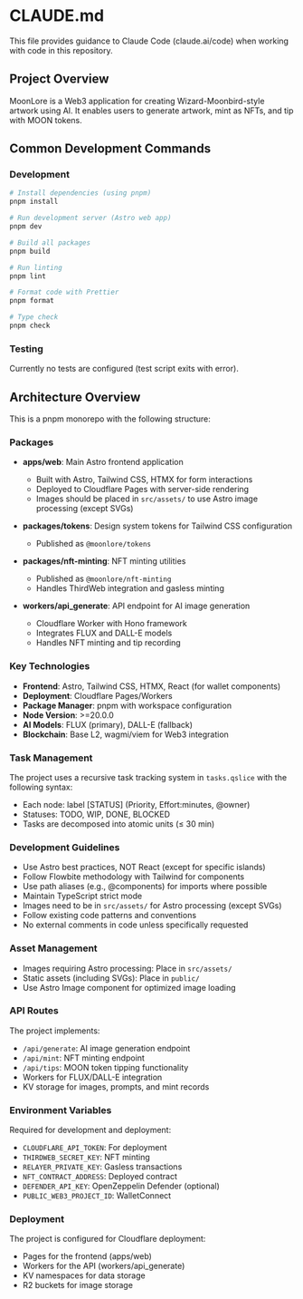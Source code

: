 # CLAUDE.md

This file provides guidance to Claude Code (claude.ai/code) when working with code in this repository.

## Project Overview

MoonLore is a Web3 application for creating Wizard-Moonbird-style artwork using AI. It enables users to generate artwork, mint as NFTs, and tip with MOON tokens.

## Common Development Commands

### Development
```bash
# Install dependencies (using pnpm)
pnpm install

# Run development server (Astro web app)
pnpm dev

# Build all packages
pnpm build

# Run linting
pnpm lint

# Format code with Prettier
pnpm format

# Type check
pnpm check
```

### Testing
Currently no tests are configured (test script exits with error).

## Architecture Overview

This is a pnpm monorepo with the following structure:

### Packages
- **apps/web**: Main Astro frontend application 
  - Built with Astro, Tailwind CSS, HTMX for form interactions
  - Deployed to Cloudflare Pages with server-side rendering
  - Images should be placed in `src/assets/` to use Astro image processing (except SVGs)

- **packages/tokens**: Design system tokens for Tailwind CSS configuration
  - Published as `@moonlore/tokens`

- **packages/nft-minting**: NFT minting utilities
  - Published as `@moonlore/nft-minting`
  - Handles ThirdWeb integration and gasless minting

- **workers/api_generate**: API endpoint for AI image generation
  - Cloudflare Worker with Hono framework
  - Integrates FLUX and DALL-E models
  - Handles NFT minting and tip recording

### Key Technologies
- **Frontend**: Astro, Tailwind CSS, HTMX, React (for wallet components)
- **Deployment**: Cloudflare Pages/Workers
- **Package Manager**: pnpm with workspace configuration
- **Node Version**: >=20.0.0
- **AI Models**: FLUX (primary), DALL-E (fallback)
- **Blockchain**: Base L2, wagmi/viem for Web3 integration

### Task Management

The project uses a recursive task tracking system in `tasks.qslice` with the following syntax:
- Each node: label [STATUS] (Priority, Effort:minutes, @owner)
- Statuses: TODO, WIP, DONE, BLOCKED
- Tasks are decomposed into atomic units (≤ 30 min)

### Development Guidelines

- Use Astro best practices, NOT React (except for specific islands)
- Follow Flowbite methodology with Tailwind for components
- Use path aliases (e.g., @components) for imports where possible
- Maintain TypeScript strict mode
- Images need to be in `src/assets/` for Astro processing (except SVGs)
- Follow existing code patterns and conventions
- No external comments in code unless specifically requested

### Asset Management
- Images requiring Astro processing: Place in `src/assets/`
- Static assets (including SVGs): Place in `public/`
- Use Astro Image component for optimized image loading

### API Routes
The project implements:
- `/api/generate`: AI image generation endpoint
- `/api/mint`: NFT minting endpoint
- `/api/tips`: MOON token tipping functionality
- Workers for FLUX/DALL-E integration
- KV storage for images, prompts, and mint records

### Environment Variables

Required for development and deployment:
- `CLOUDFLARE_API_TOKEN`: For deployment
- `THIRDWEB_SECRET_KEY`: NFT minting
- `RELAYER_PRIVATE_KEY`: Gasless transactions
- `NFT_CONTRACT_ADDRESS`: Deployed contract
- `DEFENDER_API_KEY`: OpenZeppelin Defender (optional)
- `PUBLIC_WEB3_PROJECT_ID`: WalletConnect

### Deployment

The project is configured for Cloudflare deployment:
- Pages for the frontend (apps/web)
- Workers for the API (workers/api_generate)
- KV namespaces for data storage
- R2 buckets for image storage